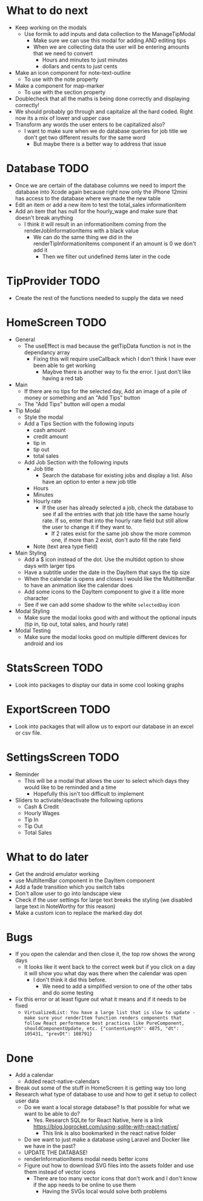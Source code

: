 # What to do next

- Keep working on the modals
  - Use formik to add inputs and data collection to the ManageTipModal
    - Make sure we can use this modal for adding AND editing tips
    - When we are collecting data the user will be entering amounts that we need to convert
      - Hours and minutes to just minutes
      - dollars and cents to just cents
- Make an icon component for note-text-outline
  - To use with the note property
- Make a component for map-marker
  - To use with the section property
- Doublecheck that all the maths is being done correctly and displaying correctly!
- We should probably go through and capitalize all the hard coded. Right now its a mix of lower and upper case
- Transform any words the user enters to be capitalized also?
  - I want to make sure when we do database queries for job title we don't get two different results for the same word
    - But maybe there is a better way to address that issue

# Database TODO
- Once we are certain of the database columns we need to import the database into Xcode again because right now only the iPhone 12mini has access to the database where we made the new table
- Edit an item or add a new item to test the total_sales informationItem
- Add an item that has null for the hourly_wage and make sure that doesn't break anything
  - I think it will result in an informationItem coming from the renderJobInformationItems with a black value
    - We can do the same thing we did in the renderTipInformationItems component if an amount is 0 we don't add it
      - Then we filter out undefined items later in the code

# TipProvider TODO

- Create the rest of the functions needed to supply the data we need

# HomeScreen TODO
- General
  - The useEffect is mad because the getTipData function is not in the dependancy array
    - Fixing this will require useCallback which I don't think I have ever been able to get working
      - Maybve there is another way to fix the error. I just don't like having a red tab
- Main
  - If there are no tips for the selected day, Add an image of a pile of money or something and an "Add Tips" button
  - The "Add Tips" button will open a modal
- Tip Modal
  - Style the modal
  - Add a Tips Section with the following inputs
    - cash amount
    - credit amount
    - tip in
    - tip out
    - total sales
  - Add Job Section with the following inputs
    - Job title
      - Search the database for existing jobs and display a list. Also have an option to enter a new job title
    - Hours
    - Minutes
    - Hourly rate
      - If the user has already selected a job, check the database to see if all the entries with that job title have the same hourly rate. If so, enter that into the hourly rate field but still allow the user to change it if they want to.
        - If 2 rates exist for the same job show the more common one, if more than 2 exist, don't auto fill the rate field
    - Note (text area type field)
- Main Styling
  - Add a $ icon instead of the dot. Use the multidot option to show days with larger tips
  - Have a subtitle under the date in the DayItem that says the tip size
  - When the calendar is opens and closes I would like the MultiItemBar to have an animation like the calendar does
  - Add some icons to the DayItem component to give it a litle more character
  - See if we can add some shadow to the white `selectedDay` icon
- Modal Styling
  - Make sure the modal looks good with and without the optional inputs (tip in, tip out, total sales, and hourly rate)
- Modal Testing
  - Make sure the modal looks good on multiple different devices for android and ios
# StatsScreen TODO

- Look into packages to display our data in some cool looking graphs

# ExportScreen TODO

- Look into packages that will allow us to export our database in an excel or csv file.

# SettingsScreen TODO

- Reminder
  - This will be a modal that allows the user to select which days they would like to be reminded and a time
    - Hopefully this isn't too difficult to implement
- Sliders to activiate/deactivate the following options
  - Cash & Credit
  - Hourly Wages
  - Tip In
  - Tip Out
  - Total Sales

# What to do later

- Get the android emulator working
- use MultiItemBar component in the DayItem component
- Add a fade transition which you switch tabs
- Don't allow user to go into landscape view
- Check if the user settings for large text breaks the styling (we disabled large text in NoteWorthy for this reason)
- Make a custom icon to replace the marked day dot

# Bugs
- If you open the calendar and then close it, the top row shows the wrong days
  - It looks like it went back to the correct week but if you click on a day it will show you what day was there when the calendar was open
    - I don't think it did this before. 
      - We need to add a simplified version to one of the other tabs and do some testing
- Fix this error or at least figure out what it means and if it needs to be fixed
  - `VirtualizedList: You have a large list that is slow to update - make sure your renderItem function renders components that follow React performance best practices like PureComponent, shouldComponentUpdate, etc. {"contentLength": 4875, "dt": 105431, "prevDt": 108791}`

# Done

- Add a calendar
  - Added react-native-calendars
- Break out some of the stuff in HomeScreen it is getting way too long
- Research what type of database to use and how to get it setup to collect user data
  - Do we want a local storage database? Is that possible for what we want to be able to do?
    - Yes. Research SQLite for React Native, here is a link https://blog.logrocket.com/using-sqlite-with-react-native/
      - This link is also bookmarked in the react native folder
  - Do we want to just make a database using Laravel and Docker like we have in the past?
  - UPDATE THE DATABASE!
  - renderInformationItems modal needs better icons
  - Figure out how to download SVG files into the assets folder and use them instead of vector icons
    - There are too many vector icons that don't work and I don't know if the app needs to be online to use them
      - Having the SVGs local would solve both problems

